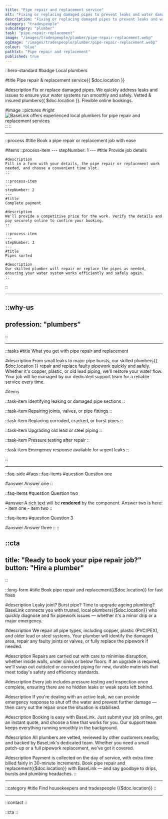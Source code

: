 ```yaml
---
title: "Pipe repair and replacement service"
alt: "Fixing or replacing damaged pipes to prevent leaks and water damage"
description: "Fixing or replacing damaged pipes to prevent leaks and water damage"
category: "tradespeople"
subcategory: "plumber"
task: "pipe-repair-replacement"
image: "/images/tradespeople/plumber/pipe-repair-replacement.webp"
ogImage: "/images/tradespeople/plumber/pipe-repair-replacement.webp"
colour: "blue"
pathtxt: "Pipe repair and replacement"
published: true
---
```


::hero-standard
#badge
Local plumbers

#title
Pipe repair & replacement service{{ $doc.location }}

#description
Fix or replace damaged pipes. We quickly address leaks and issues to ensure your water systems run smoothly and safely. Vetted & insured plumbers{{ $doc.location }}. Flexible online bookings.

#image
    ::pictures
    #right
    ![BaseLink offers experienced local plumbers for pipe repair and replacement services](/images/tradespeople/plumber/pipe-repair-replacement.webp)
    ::
::

---

::process
#title
Book a pipe repair or replacement job with ease

#items
    ::process-item
    ---
    stepNumber: 1
    ---
    #title
    Provide job details

    #description
    Fill in a form with your details, the pipe repair or replacement work needed, and choose a convenient time slot.
    ::
    
    ::process-item
    ---
    stepNumber: 2
    ---
    #title
    Complete payment

    #description
    We'll provide a competitive price for the work. Verify the details and pay securely online to confirm your booking.
    ::

    ::process-item
    ---
    stepNumber: 3
    ---
    #title
    Pipes sorted

    #description
    Our skilled plumber will repair or replace the pipes as needed, ensuring your water system works efficiently and safely again.
    ::
::

---

::why-us
---
profession: "plumbers"
---
::

---

::tasks
#title
What you get with pipe repair and replacement

#description
From small leaks to major pipe bursts, our skilled plumbers{{ $doc.location }} repair and replace faulty pipework quickly and safely. Whether it's copper, plastic, or old lead piping, we'll restore your water flow. Your job will be managed by our dedicated support team for a reliable service every time.

#items

  ::task-item
  Identifying leaking or damaged pipe sections
  ::

  ::task-item
  Repairing joints, valves, or pipe fittings
  ::

  ::task-item
  Replacing corroded, cracked, or burst pipes
  ::

  ::task-item
  Upgrading old lead or steel piping
  ::

  ::task-item
  Pressure testing after repair
  ::

  ::task-item
  Emergency response available for urgent leaks
  ::

::

---

::faq-side
#faqs
  ::faq-items
  #question
  Question one

  #answer
  Answer one
  ::

  ::faq-items
  #question
  Question two

  #answer
  A [rich text](/services/commercial-cleaning) will be **rendered** by the component.
  Answer two is here:
    - item one
    - item two
  ::

  ::faq-items
  #question
  Question 3

  #answer
  Answer three
  ::
::

::cta
---
title: "Ready to book your pipe repair job?"
button: "Hire a plumber"
---
::

::long-form
#title
Book pipe repair and replacement{{$doc.location}} for fast fixes

#description
Leaky joint? Burst pipe? Time to upgrade ageing plumbing? BaseLink connects you with trusted, local plumbers{{$doc.location}} who quickly diagnose and fix pipework issues — whether it's a minor drip or a major emergency.

#description
We repair all pipe types, including copper, plastic (PVC/PEX), and older lead or steel systems. Your plumber will identify the damaged area, repair any faulty joints or valves, or fully replace the pipework if needed.

#description
Repairs are carried out with care to minimise disruption, whether inside walls, under sinks or below floors. If an upgrade is required, we'll swap out outdated or corroded piping for new, durable materials that meet today's safety and efficiency standards.

#description
Every job includes pressure testing and inspection once complete, ensuring there are no hidden leaks or weak spots left behind.

#description
If you're dealing with an active leak, we can provide emergency response to shut off the water and prevent further damage — then carry out the repair once the situation is stabilised.

#description
Booking is easy with BaseLink. Just submit your job online, get an instant quote, and choose a time that works for you. Our support team keeps everything running smoothly in the background.

#description
All plumbers are vetted, reviewed by other customers nearby, and backed by BaseLink's dedicated team. Whether you need a small patch-up or a full pipework replacement, we've got it covered.

#description
Payment is collected on the day of service, with extra time billed fairly in 30-minute increments. Book pipe repair and replacement{{$doc.location}} with BaseLink — and say goodbye to drips, bursts and plumbing headaches.
::

---

::category
#title
Find housekeepers and tradespeople {{$doc.location}}
::

---

::contact
::

::cta
::